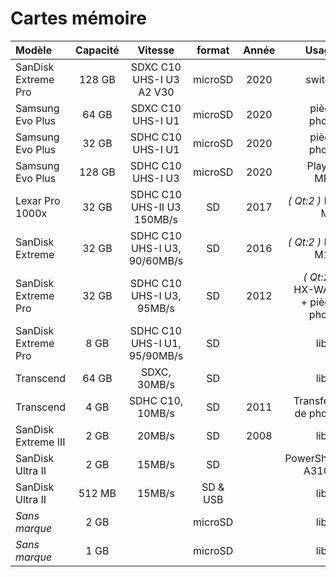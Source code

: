 # Cartes mémoire

| Modèle              | Capacité | Vitesse                      | format   | Année | Usage
| :------------------ | :------: | :--------------------------: | :------: | :---: | ----:
| SanDisk Extreme Pro | 128 GB   | SDXC C10 UHS-I U3 A2 V30     | microSD  | 2020  | switch
| Samsung Evo Plus    | 64 GB    | SDXC C10 UHS-I U1            | microSD  | 2020  | piège photo
| Samsung Evo Plus    | 32 GB    | SDHC C10 UHS-I U1            | microSD  | 2020  | piège photo
| Samsung Evo Plus    | 128 GB   | SDHC C10 UHS-I U3            | microSD  | 2020  | Player MP3
| Lexar Pro 1000x     | 32 GB    | SDHC C10 UHS-II U3 150MB/s   | SD       | 2017  | _( Qt:2 )_ E-M5
| SanDisk Extreme     | 32 GB    | SDHC C10 UHS-I U3, 90/60MB/s | SD       | 2016  | _( Qt:2 )_ E-M10
| SanDisk Extreme Pro | 32 GB    | SDHC C10 UHS-I U3, 95MB/s    | SD       | 2012  | _( Qt:2 )_ HX-WA2 + piège photo
| SanDisk Extreme Pro | 8 GB     | SDHC C10 UHS-I U1, 95/90MB/s | SD       |       | libre
| Transcend           | 64 GB    | SDXC, 30MB/s                 | SD       |       | libre
| Transcend           | 4 GB     | SDHC C10, 10MB/s             | SD       | 2011  | Transfert de photo
| SanDisk Extreme III | 2 GB     | 20MB/s                       | SD       | 2008  | libre
| SanDisk Ultra II    | 2 GB     | 15MB/s                       | SD       |       | PowerShot A3100
| SanDisk Ultra II    | 512 MB   | 15MB/s                       | SD & USB |       | libre
| _Sans marque_       | 2 GB     |                              | microSD  |       | libre
| _Sans marque_       | 1 GB     |                              | microSD  |       | libre
